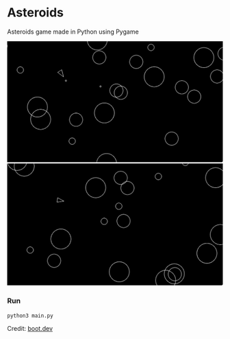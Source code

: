 # Asteroids

Asteroids game made in Python using Pygame

![preview1](./previews/1.png)
![preview2](./previews/2.png)

### Run

```
python3 main.py
```

Credit: [boot.dev](https://www.boot.dev)

